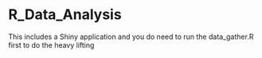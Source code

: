 # R_Data_Analysis
This includes a Shiny application and you do need to run the data_gather.R first to do the heavy lifting

